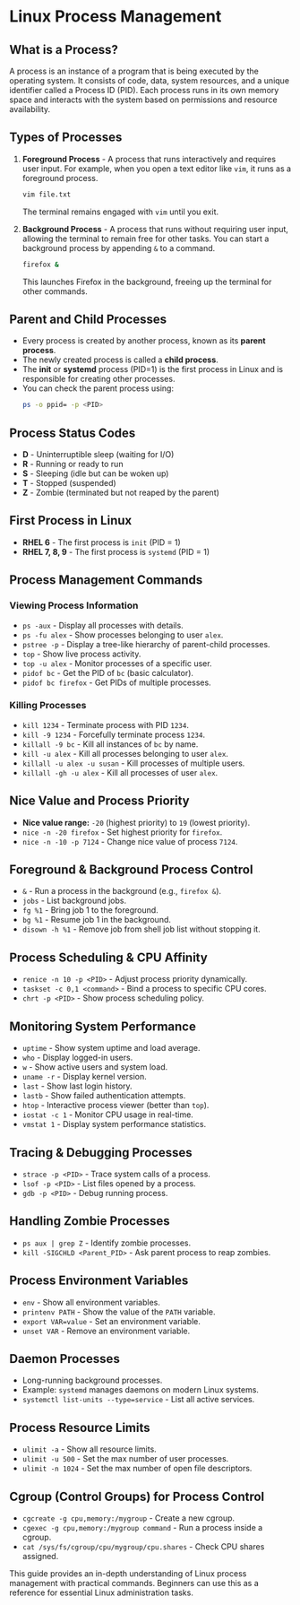 # Linux Process Management

## What is a Process?
A process is an instance of a program that is being executed by the operating system. It consists of code, data, system resources, and a unique identifier called a Process ID (PID). Each process runs in its own memory space and interacts with the system based on permissions and resource availability.

## Types of Processes
1. **Foreground Process** - A process that runs interactively and requires user input. For example, when you open a text editor like `vim`, it runs as a foreground process.
   ```sh
   vim file.txt
   ```
   The terminal remains engaged with `vim` until you exit.

2. **Background Process** - A process that runs without requiring user input, allowing the terminal to remain free for other tasks. You can start a background process by appending `&` to a command.
   ```sh
   firefox &
   ```
   This launches Firefox in the background, freeing up the terminal for other commands.

## Parent and Child Processes
- Every process is created by another process, known as its **parent process**.
- The newly created process is called a **child process**.
- The **init** or **systemd** process (PID=1) is the first process in Linux and is responsible for creating other processes.
- You can check the parent process using:
  ```sh
  ps -o ppid= -p <PID>
  ```

## Process Status Codes
- **D** - Uninterruptible sleep (waiting for I/O)
- **R** - Running or ready to run
- **S** - Sleeping (idle but can be woken up)
- **T** - Stopped (suspended)
- **Z** - Zombie (terminated but not reaped by the parent)

## First Process in Linux
- **RHEL 6** - The first process is `init` (PID = 1)
- **RHEL 7, 8, 9** - The first process is `systemd` (PID = 1)

## Process Management Commands
### Viewing Process Information
- `ps -aux` - Display all processes with details.
- `ps -fu alex` - Show processes belonging to user `alex`.
- `pstree -p` - Display a tree-like hierarchy of parent-child processes.
- `top` - Show live process activity.
- `top -u alex` - Monitor processes of a specific user.
- `pidof bc` - Get the PID of `bc` (basic calculator).
- `pidof bc firefox` - Get PIDs of multiple processes.

### Killing Processes
- `kill 1234` - Terminate process with PID `1234`.
- `kill -9 1234` - Forcefully terminate process `1234`.
- `killall -9 bc` - Kill all instances of `bc` by name.
- `kill -u alex` - Kill all processes belonging to user `alex`.
- `killall -u alex -u susan` - Kill processes of multiple users.
- `killall -gh -u alex` - Kill all processes of user `alex`.

## Nice Value and Process Priority
- **Nice value range:** `-20` (highest priority) to `19` (lowest priority).
- `nice -n -20 firefox` - Set highest priority for `firefox`.
- `nice -n -10 -p 7124` - Change nice value of process `7124`.

## Foreground & Background Process Control
- `&` - Run a process in the background (e.g., `firefox &`).
- `jobs` - List background jobs.
- `fg %1` - Bring job 1 to the foreground.
- `bg %1` - Resume job 1 in the background.
- `disown -h %1` - Remove job from shell job list without stopping it.

## Process Scheduling & CPU Affinity
- `renice -n 10 -p <PID>` - Adjust process priority dynamically.
- `taskset -c 0,1 <command>` - Bind a process to specific CPU cores.
- `chrt -p <PID>` - Show process scheduling policy.

## Monitoring System Performance
- `uptime` - Show system uptime and load average.
- `who` - Display logged-in users.
- `w` - Show active users and system load.
- `uname -r` - Display kernel version.
- `last` - Show last login history.
- `lastb` - Show failed authentication attempts.
- `htop` - Interactive process viewer (better than `top`).
- `iostat -c 1` - Monitor CPU usage in real-time.
- `vmstat 1` - Display system performance statistics.

## Tracing & Debugging Processes
- `strace -p <PID>` - Trace system calls of a process.
- `lsof -p <PID>` - List files opened by a process.
- `gdb -p <PID>` - Debug running process.

## Handling Zombie Processes
- `ps aux | grep Z` - Identify zombie processes.
- `kill -SIGCHLD <Parent_PID>` - Ask parent process to reap zombies.

## Process Environment Variables
- `env` - Show all environment variables.
- `printenv PATH` - Show the value of the `PATH` variable.
- `export VAR=value` - Set an environment variable.
- `unset VAR` - Remove an environment variable.

## Daemon Processes
- Long-running background processes.
- Example: `systemd` manages daemons on modern Linux systems.
- `systemctl list-units --type=service` - List all active services.

## Process Resource Limits
- `ulimit -a` - Show all resource limits.
- `ulimit -u 500` - Set the max number of user processes.
- `ulimit -n 1024` - Set the max number of open file descriptors.

## Cgroup (Control Groups) for Process Control
- `cgcreate -g cpu,memory:/mygroup` - Create a new cgroup.
- `cgexec -g cpu,memory:/mygroup command` - Run a process inside a cgroup.
- `cat /sys/fs/cgroup/cpu/mygroup/cpu.shares` - Check CPU shares assigned.

This guide provides an in-depth understanding of Linux process management with practical commands. Beginners can use this as a reference for essential Linux administration tasks.
